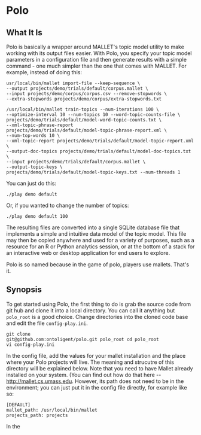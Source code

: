 # Polo

## What It Is

Polo is basically a wrapper around MALLET's topic model utility to
make working with its output files easier. With Polo, you specify your
topic model parameters in a configuration file and then generate
results with a simple command - one much simpler than the one that
comes with MALLET. For example, instead of doing this:

```
usr/local/bin/mallet import-file --keep-sequence \
--output projects/demo/trials/default/corpus.mallet \
--input projects/demo/corpus/corpus.csv --remove-stopwords \
--extra-stopwords projects/demo/corpus/extra-stopwords.txt

/usr/local/bin/mallet train-topics --num-iterations 100 \
--optimize-interval 10 --num-topics 10 --word-topic-counts-file \ 
projects/demo/trials/default/model-word-topic-counts.txt \
--xml-topic-phrase-report
projects/demo/trials/default/model-topic-phrase-report.xml \
--num-top-words 10 \
--xml-topic-report projects/demo/trials/default/model-topic-report.xml \
--output-doc-topics projects/demo/trials/default/model-doc-topics.txt \
--input projects/demo/trials/default/corpus.mallet \
--output-topic-keys \
projects/demo/trials/default/model-topic-keys.txt --num-threads 1
```

You can just do this:

```
./play demo default
```

Or, if you wanted to change the number of topics:

```
./play demo default 100
```

The resulting files are converted into a single SQLite database file
that implements a simple and intuitive data model of the topic
model. This file may then be copied anywhere and used for a variety of
purposes, such as a resource for an R or Python analytics session, or
at the bottom of a stack for an interactive web or desktop application
for end users to explore.

Polo is so named because in the game of polo, players use
mallets. That's it.

## Synopsis

To get started using Polo, the first thing to do is grab the source
code from git hub and clone it into a local directory. You can call it
anything but `polo_root` is a good choice. Change directories into the
cloned code base and edit the file `config-play.ini`.

```
git clone
git@github.com:ontoligent/polo.git polo_root cd polo_root
vi config-play.ini
```

In the config file, add the values for your mallet installation and
the place where your Polo projects will live. The meaning and
strucutre of this directory will be explained below. Note that you
need to have Mallet already installed on your system. (You can find
out how do that here -- http://mallet.cs.umass.edu. However, its path
does not need to be in the environment; you can just put it in the
config file directly, for example like so:

```
[DEFAULT]
mallet_path: /usr/local/bin/mallet
projects_path: projects
```

In the


